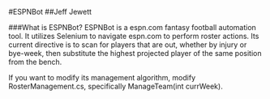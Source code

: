 ﻿#ESPNBot
##Jeff Jewett

###What is ESPNBot?
ESPNBot is a espn.com fantasy football automation tool. It utilizes Selenium to navigate espn.com to perform roster actions.
Its current directive is to scan for players that are out, whether by injury or bye-week, then substitute the highest projected
player of the same position from the bench.

If you want to modify its management algorithm, modify RosterManagement.cs, specifically ManageTeam(int currWeek).